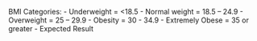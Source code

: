 BMI Categories:
    - Underweight = <18.5
    - Normal weight = 18.5 – 24.9
    - Overweight = 25 – 29.9
    - Obesity = 30 - 34.9
    - Extremely Obese = 35 or greater
    - Expected Result